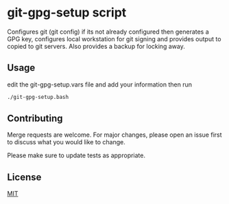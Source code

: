 # git-gpg-setup script 

Configures git (git config) if its not already configured then generates a GPG key, configures local workstation for git signing and provides output to copied to git servers.  Also provides a backup for locking away.

## Usage
edit the git-gpg-setup.vars file and add your information then run 
```bash
./git-gpg-setup.bash
```

## Contributing

Merge requests are welcome. For major changes, please open an issue first
to discuss what you would like to change.

Please make sure to update tests as appropriate.

## License

[MIT](https://choosealicense.com/licenses/mit/)

